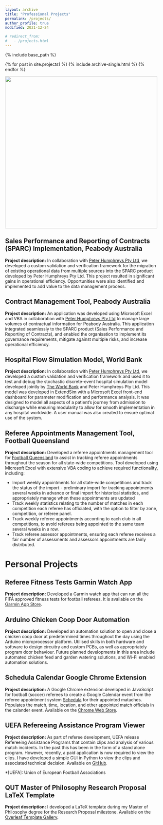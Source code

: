 ```yaml
---
layout: archive
title: "Professional Projects"
permalink: /projects/
author_profile: true
modified: 2021-12-24

# redirect_from: 
#   - /projects.html
---
```


{% include base_path %}


{% for post in site.projects1 %}
  {% include archive-single.html %}
{% endfor %}

<!-- # Professional Projects -->

<!-- ![Logo](/images/Logo1.png) -->

<!-- <img src="/images/Logo1.png" width="200" height="100"> -->

<img src="https://jack-powers.com/images/Logo1.png" width="500">


## Sales Performance and Reporting of Contracts (SPARC) Implementation, Peabody Australia
**Project description:** In collaboration with [Peter Humphreys Pty Ltd](http://www.peterhumphreys.net/), we developed a custom validation and verification framework for the migration of existing operational data from multiple sources into the SPARC product developed by Peter Humphreys Pty Ltd. This project resulted in significant gains in operational efficiency. Opportunities were also identified and implemented to add value to the data management process.

## Contract Management Tool, Peabody Australia
**Project description:** An application was developed using Microsoft Excel and VBA in collaboration with [Peter Humphreys Pty Ltd](http://www.peterhumphreys.net/) to manage large volumes of contractual information for Peabody Australia. This application integrated seamlessly to the SPARC product (Sales Performance and Reporting of Contracts), and enabled the organisation to implement its governance requirements, mitigate against multiple risks, and increase operational efficiency.

## Hospital Flow Simulation Model, World Bank
**Project description:** In collaboration with [Peter Humphreys Pty Ltd](http://www.peterhumphreys.net/), we developed a custom validation and verification framework and used it to test and debug the stochastic discrete-event hospital simulation model developed jointly by [The World Bank](https://www.worldbank.org/) and Peter Humphreys Pty Ltd. This model was developed in ExtendSim with a Microsoft Excel front-end dashboard for parameter modification and performance analysis. It was designed to model all aspects of a patient’s journey from admission to discharge while ensuring modularity to allow for smooth implementation in any hospital worldwide. A user manual was also created to ensure optimal use of the system.

## Referee Appointments Management Tool, Football Queensland
**Project description:** Developed a referee appointments management tool for [Football Queensland](https://footballqueensland.com.au/) to assist in tracking referee appointments throughout the season for all state-wide competitions. Tool developed using Microsoft Excel with extensive VBA coding to achieve required functionality, including:
*	Import weekly appointments for all state-wide competitions and track the status of the import - preliminary import for tracking appointments several weeks in advance or final import for historical statistics, and appropriately manage when these appointments are updated
*	Track weekly statistics relating to the number of matches in each competition each referee has officiated, with the option to filter by zone, competition, or referee panel.
*	Track weekly referee appointments according to each club in all competitions, to avoid referees being appointed to the same team several weeks in a row. 
*	Track referee assessor appointments, ensuring each referee receives a fair number of assessments and assessors appointments are fairly distributed. 


# Personal Projects
## Referee Fitness Tests Garmin Watch App
**Project description:** Developed a Garmin watch app that can run all the FIFA approved fitness tests for football referees. It is available on the [Garmin App Store](https://apps.garmin.com/en-US/apps/93e0e777-9dbf-4e46-b1d8-91d7a70e52e8).

## Arduino Chicken Coop Door Automation
**Project description:** Developed an automation solution to open and close a chicken coop door at predetermined times throughout the day using the Arduino microprocessor platform. Utilised skills in both hardware and software to design circuitry and custom PCBs, as well as appropriately program door behaviour. Future planned developments in this area include automated chicken feed and garden watering solutions, and Wi-Fi enabled automation solutions.  

## Schedula Calendar Google Chrome Extension
**Project description:** A Google Chrome extension developed in JavaScript for football (soccer) referees to create a Google Calendar event from the referee appointment system [Schedula](https://www.schedula.com.au/) for their appointed mataches. Populates the match, time, location, and other appointed match officials in the calander event. Available on the [Chrome Web Store](https://chrome.google.com/webstore/detail/schedula-calendar/kgdeoimicejbagodibjcagiibdppbjhb).


## UEFA Refereeing Assistance Program Viewer
**Project description:** As part of referee development, UEFA release Refereeing Assistance Programs that contain clips and analysis of various match incidents. In the past this has been in the form of a stand alone program. However, recently, a paid application is now required to view the clips. I have developed a simple GUI in Python to view the clips and associated technical decision. Available on [GitHub](https://github.com/jack-powers/UEFA-RAP-Viewer).

*[UEFA]: Union of European Football Associations


##  QUT Master of Philosophy Research Proposal LaTeX Template
**Project description:** I developed a LaTeX template during my Master of Philosophy degree for the Research Proposal milestone. Available on the [Overleaf Template Gallery](https://www.overleaf.com/latex/templates/queensland-university-of-technology-qut-mphil-research-proposal/cbmfdbxqnssy).
